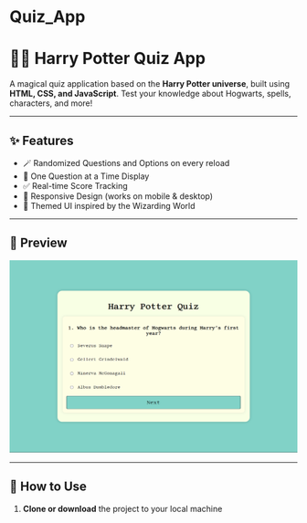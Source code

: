 # Quiz_App
# 🧙‍♂️ Harry Potter Quiz App

A magical quiz application based on the **Harry Potter universe**, built using **HTML, CSS, and JavaScript**. Test your knowledge about Hogwarts, spells, characters, and more!

---

## ✨ Features

- 🪄 Randomized Questions and Options on every reload
- 🧠 One Question at a Time Display
- ✅ Real-time Score Tracking
- 📱 Responsive Design (works on mobile & desktop)
- 🎨 Themed UI inspired by the Wizarding World

---

## 📸 Preview

![Harry Potter Quiz Screenshot](Harry_Potter_Quiz.png)

---

## 🚀 How to Use

1. **Clone or download** the project to your local machine
